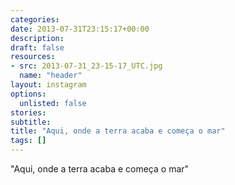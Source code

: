 ```yaml
---
categories:
date: 2013-07-31T23:15:17+00:00
description:
draft: false
resources:
- src: 2013-07-31_23-15-17_UTC.jpg
  name: "header"
layout: instagram
options:
  unlisted: false
stories:
subtitle:
title: "Aqui, onde a terra acaba e começa o mar"
tags: []
---
```


"Aqui, onde a terra acaba e começa o mar"
